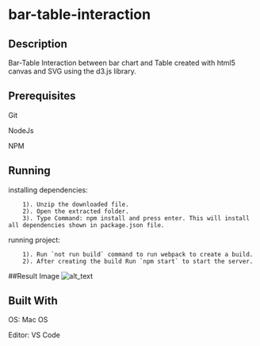 # bar-table-interaction

## Description
Bar-Table Interaction between bar chart and Table created with html5 canvas and SVG using the d3.js library.

## Prerequisites

Git

NodeJs

NPM

## Running

  installing dependencies:
```
    1). Unzip the downloaded file.
    2). Open the extracted folder. 
    3). Type Command: npm install and press enter. This will install all dependencies shown in package.json file.
```
  running project:
```
    1). Run `not run build` command to run webpack to create a build.
    2). After creating the build Run `npm start` to start the server.
```

##Result Image 
![alt_text](https://i.imgur.com/sProZuM.png)

## Built With

OS: Mac OS

Editor: VS Code